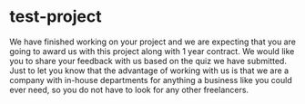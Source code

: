 # test-project
We have finished working on your project and we are expecting that you are going to award us with this project along with 1 year contract. We would like you to share your feedback with us based on the quiz we have submitted. Just to let you know that the advantage of working with us is that we are a company with in-house departments for anything a business like you could ever need, so you do not have to look for any other freelancers.
